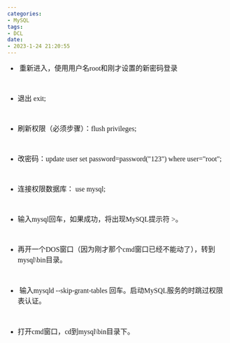 ```yaml
---
categories:
- MySQL
tags:
- DCL
date:
- 2023-1-24 21:20:55
---
```


<ul>
    <li><span style="font-size:12.0pt"><span style="font-family:&quot;Comic Sans MS&quot;">&nbsp;<span
                    style="font-size:12.0pt"><span
                        style="font-family:&quot;Microsoft YaHei UI&quot;">重新进入，使用用户名</span></span><span
                    style="font-size:12.0pt"><span style="font-family:&quot;Comic Sans MS&quot;">root</span></span><span
                    style="font-size:12.0pt"><span
                        style="font-family:&quot;Microsoft YaHei UI&quot;">和刚才设置的新密码登录</span></span></span></span></li>
</ul>
<p><span style="font-size:12.0pt"><span style="font-family:&quot;Comic Sans MS&quot;"><span
                style="font-size:12.0pt"><span
                    style="font-family:&quot;Microsoft YaHei UI&quot;"></span></span></span></span><br></p>
<ul>
    <li value="8"><span style="font-size:12.0pt"><span
                style="font-family:&quot;Microsoft YaHei UI&quot;">退出</span></span><span style="font-size:12.0pt"><span
                style="font-family:&quot;Comic Sans MS&quot;"> exit;</span></span></li>
</ul>
<p><span style="font-size:12.0pt"><span style="font-family:&quot;Comic Sans MS&quot;"></span></span><br></p>
<ul>
    <li value="7"><span style="font-size:12.0pt"><span
                style="font-family:&quot;Microsoft YaHei UI&quot;">刷新权限（必须步骤）：</span></span><span
            style="font-size:12.0pt"><span style="font-family:&quot;Comic Sans MS&quot;">flush privileges;</span></span>
    </li>
</ul>
<p><span style="font-size:12.0pt"><span style="font-family:&quot;Comic Sans MS&quot;"></span></span><br></p>
<ul>
    <li value="6"><span style="font-size:12.0pt"><span
                style="font-family:&quot;Microsoft YaHei UI&quot;">改密码：</span></span><span
            style="font-size:12.0pt"><span style="font-family:&quot;Comic Sans MS&quot;">update user set
                password=password("123") where user="root";</span></span></li>
</ul>
<p><span style="font-size:12.0pt"><span style="font-family:&quot;Comic Sans MS&quot;"></span></span><br></p>
<ul>
    <li value="5"><span style="font-size:12.0pt"><span
                style="font-family:&quot;Microsoft YaHei UI&quot;">连接权限数据库：</span></span><span
            style="font-size:12.0pt"><span style="font-family:&quot;Comic Sans MS&quot;"> use mysql; </span></span></li>
</ul>
<p><span style="font-size:12.0pt"><span style="font-family:&quot;Comic Sans MS&quot;"></span></span><br></p>
<ul>
    <li value="4"><span style="font-size:12.0pt"><span
                style="font-family:&quot;Microsoft YaHei UI&quot;">输入</span></span><span style="font-size:12.0pt"><span
                style="font-family:&quot;Comic Sans MS&quot;">my</span></span><span style="font-size:12.0pt"><span
                style="font-family:&quot;Comic Sans MS&quot;">sql</span></span><span style="font-size:12.0pt"><span
                style="font-family:&quot;Microsoft YaHei UI&quot;">回车，如果成功，将出现</span></span><span
            style="font-size:12.0pt"><span style="font-family:&quot;Comic Sans MS&quot;">MySQL</span></span><span
            style="font-size:12.0pt"><span style="font-family:&quot;Microsoft YaHei UI&quot;">提示符</span></span><span
            style="font-size:12.0pt"><span style="font-family:&quot;Comic Sans MS&quot;"> &gt;</span></span><span
            style="font-size:12.0pt"><span style="font-family:&quot;Microsoft YaHei UI&quot;">。&nbsp;</span></span></li>
</ul>
<p><span style="font-size:12.0pt"><span style="font-family:&quot;Microsoft YaHei UI&quot;"></span></span><br></p>
<ul>
    <li value="3"><span style="font-size:12.0pt"><span
                style="font-family:&quot;Microsoft YaHei UI&quot;">再开一个</span></span><span
            style="font-size:12.0pt"><span style="font-family:&quot;Comic Sans MS&quot;">DOS</span></span><span
            style="font-size:12.0pt"><span
                style="font-family:&quot;Microsoft YaHei UI&quot;">窗口（因为刚才那个</span></span><span
            style="font-size:12.0pt"><span style="font-family:&quot;Comic Sans MS&quot;">cmd</span></span><span
            style="font-size:12.0pt"><span
                style="font-family:&quot;Microsoft YaHei UI&quot;">窗口已经不能动了），转到</span></span><span
            style="font-size:12.0pt"><span style="font-family:&quot;Comic Sans MS&quot;">mysql\bin</span></span><span
            style="font-size:12.0pt"><span style="font-family:&quot;Microsoft YaHei UI&quot;">目录。</span></span><span
            style="font-size:12.0pt"><span style="font-family:&quot;Microsoft YaHei UI&quot;"></span></span><br></li>
</ul>
<p><span style="font-size:12.0pt"><span style="font-family:&quot;Microsoft YaHei UI&quot;"></span></span><span
        style="font-size:12.0pt"><span style="font-family:&quot;Microsoft YaHei UI&quot;"></span></span>​​​​​​​<span
        style="font-size:12.0pt"><span style="font-family:&quot;Microsoft YaHei UI&quot;">&nbsp;</span></span></p>
<ul>
    <li value="2">&nbsp;<span style="font-size:12.0pt"><span
                style="font-family:&quot;Microsoft YaHei UI&quot;">输入</span></span><span style="font-size:12.0pt"><span
                style="font-family:&quot;Comic Sans MS&quot;">mysqld --skip-grant-tables </span></span><span
            style="font-size:12.0pt"><span style="font-family:&quot;Microsoft YaHei UI&quot;">回车。启动</span></span><span
            style="font-size:12.0pt"><span style="font-family:&quot;Comic Sans MS&quot;">MySQL</span></span><span
            style="font-size:12.0pt"><span
                style="font-family:&quot;Microsoft YaHei UI&quot;">服务的时跳过权限表认证。</span></span><br></li>
</ul>
<p><span style="font-size:12.0pt"><span
            style="font-family:&quot;Microsoft YaHei UI&quot;"></span></span>​​​​​​​​​​​​​​<span
        style="font-size:12.0pt"><span style="font-family:&quot;Microsoft YaHei UI&quot;">&nbsp;</span></span></p>
<ul>
    <li value="1"><span style="font-size:12.0pt"><span
                style="font-family:&quot;Microsoft YaHei UI&quot;">打开</span></span><span style="font-size:12.0pt"><span
                style="font-family:&quot;Comic Sans MS&quot;">cmd</span></span><span style="font-size:12.0pt"><span
                style="font-family:&quot;Microsoft YaHei UI&quot;">窗口，</span></span><span style="font-size:12.0pt"><span
                style="font-family:&quot;Comic Sans MS&quot;">cd</span></span><span style="font-size:12.0pt"><span
                style="font-family:&quot;Microsoft YaHei UI&quot;">到</span></span><span style="font-size:12.0pt"><span
                style="font-family:&quot;Comic Sans MS&quot;">mysql\bin</span></span><span
            style="font-size:12.0pt"><span style="font-family:&quot;Microsoft YaHei UI&quot;">目录下。&nbsp;</span></span>
    </li>
</ul>